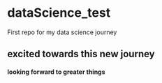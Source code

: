 # dataScience_test
First repo for my data science journey

## excited towards this new journey
#### looking forward to greater things

